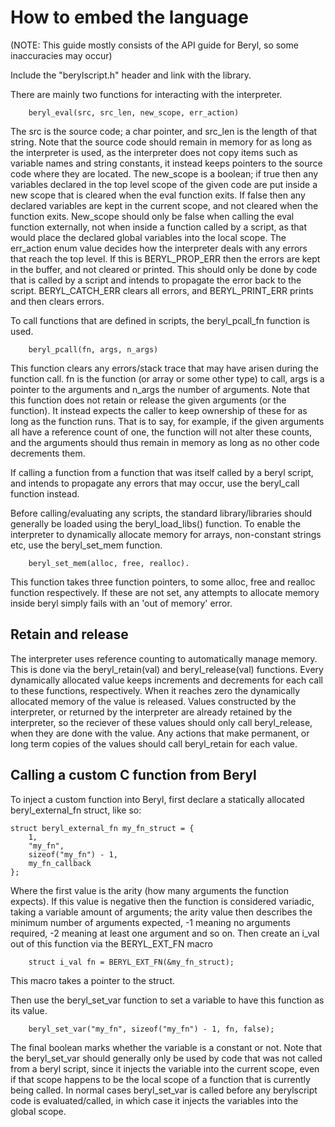 
# How to embed the language
(NOTE: This guide mostly consists of the API guide for Beryl, so some inaccuracies may occur)

Include the "berylscript.h" header and link with the library.

There are mainly two functions for interacting with the interpreter.
```
	beryl_eval(src, src_len, new_scope, err_action)
```
The src is the source code; a char pointer, and src_len is the length of that string.
Note that the source code should remain in memory for as long as the interpreter is used, as the interpreter does
not copy items such as variable names and string constants, it instead keeps pointers to the source code where they are located.
The new_scope is a boolean; if true then any variables declared in the top level scope of the given code are put inside a new scope that is
cleared when the eval function exits. If false then any declared variables are kept in the current scope, and not cleared when the function exits.
New_scope should only be false when calling the eval function externally, not when inside a function called by a script, as that would place the
declared global variables into the local scope.
The err_action enum value decides how the interpreter deals with any errors that reach the top level. If this is BERYL_PROP_ERR then the errors are
kept in the buffer, and not cleared or printed. This should only be done by code that is called by a script and intends to propagate the error back to the
script. BERYL_CATCH_ERR clears all errors, and BERYL_PRINT_ERR prints and then clears errors.

To call functions that are defined in scripts, the beryl_pcall_fn function is used.
```
	beryl_pcall(fn, args, n_args)
```
This function clears any errors/stack trace that may have arisen during the function call.
fn is the function (or array or some other type) to call, args is a pointer to the arguments and n_args the number of arguments.
Note that this function does not retain or release the given arguments (or the function). It instead expects
the caller to keep ownership of these for as long as the function runs. That is to say, for example, if the given arguments all have a reference count of
one, the function will not alter these counts, and the arguments should thus remain in memory as long as no other code decrements them.

If calling a function from a function that was itself called by a beryl script, and intends to propagate any errors that may occur, use the beryl_call function
instead.

Before calling/evaluating any scripts, the standard library/libraries should generally be loaded using the beryl_load_libs() function.
To enable the interpreter to dynamically allocate memory for arrays, non-constant strings etc, use the beryl_set_mem function.
``` 
	beryl_set_mem(alloc, free, realloc).
```
This function takes three function pointers, to some alloc, free and realloc function respectively. If these are not set, any attempts to allocate
memory inside beryl simply fails with an 'out of memory' error.

## Retain and release

The interpreter uses reference counting to automatically manage memory. This is done via the beryl_retain(val) and beryl_release(val) functions.
Every dynamically allocated value keeps increments and decrements for each call to these functions, respectively. When it reaches zero the dynamically
allocated memory of the value is released. Values constructed by the interpreter, or returned by the interpreter are already retained by the interpreter, so
the reciever of these values should only call beryl_release, when they are done with the value. Any actions that make permanent, or long term copies of the values
should call beryl_retain for each value.

## Calling a custom C function from Beryl

To inject a custom function into Beryl, first declare a statically allocated beryl_external_fn struct, like so:
```
struct beryl_external_fn my_fn_struct = {
	1,
	"my_fn",
	sizeof("my_fn") - 1,
	my_fn_callback
};
```
Where the first value is the arity (how many arguments the function expects). If this value is negative then the function is considered variadic, taking a variable
amount of arguments; the arity value then describes the minimum number of arguments expected, -1 meaning no arguments required, -2 meaning at least one argument
and so on.
Then create an i_val out of this function via the BERYL_EXT_FN macro
```
	struct i_val fn = BERYL_EXT_FN(&my_fn_struct);
```
This macro takes a pointer to the struct.

Then use the beryl_set_var function to set a variable to have this function as its value.
```
	beryl_set_var("my_fn", sizeof("my_fn") - 1, fn, false);
```
The final boolean marks whether the variable is a constant or not.
Note that the beryl_set_var should generally only be used by code that was not called from a beryl script, since it injects the variable
into the current scope, even if that scope happens to be the local scope of a function that is currently being called.
In normal cases beryl_set_var is called before any berylscript code is evaluated/called, in which case it injects the variables into the global scope.
